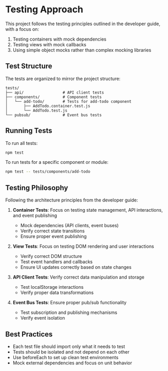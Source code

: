 # Testing Approach

This project follows the testing principles outlined in the developer guide, with a focus on:

1. Testing containers with mock dependencies
2. Testing views with mock callbacks
3. Using simple object mocks rather than complex mocking libraries

## Test Structure

The tests are organized to mirror the project structure:

```
tests/
├── api/                 # API client tests
├── components/          # Component tests
│   └── add-todo/        # Tests for add-todo component
│       ├── AddTodo.container.test.js
│       └── AddTodo.test.js
└── pubsub/              # Event bus tests
```

## Running Tests

To run all tests:

```bash
npm test
```

To run tests for a specific component or module:

```bash
npm test -- tests/components/add-todo
```

## Testing Philosophy

Following the architecture principles from the developer guide:

1. **Container Tests**: Focus on testing state management, API interactions, and event publishing
   - Mock dependencies (API clients, event buses)
   - Verify correct state transitions
   - Ensure proper event publishing

2. **View Tests**: Focus on testing DOM rendering and user interactions
   - Verify correct DOM structure
   - Test event handlers and callbacks
   - Ensure UI updates correctly based on state changes

3. **API Client Tests**: Verify correct data manipulation and storage
   - Test localStorage interactions
   - Verify proper data transformations

4. **Event Bus Tests**: Ensure proper pub/sub functionality
   - Test subscription and publishing mechanisms
   - Verify event isolation

## Best Practices

- Each test file should import only what it needs to test
- Tests should be isolated and not depend on each other
- Use beforeEach to set up clean test environments
- Mock external dependencies and focus on unit behavior
